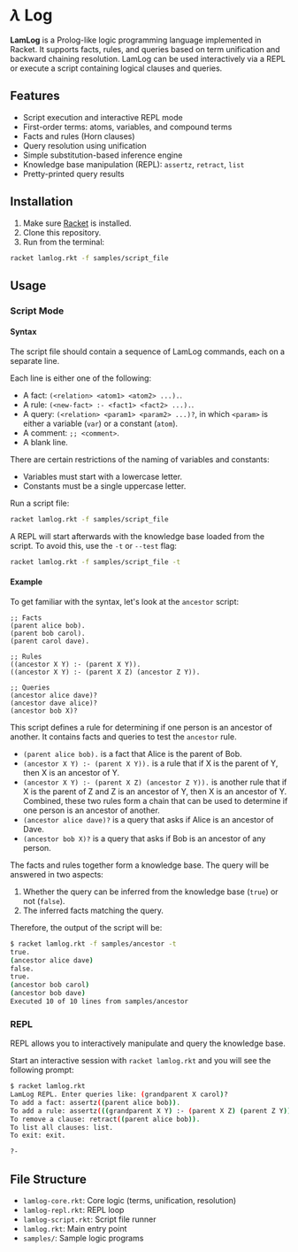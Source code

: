 # $\lambda$ Log

**LamLog** is a Prolog-like logic programming language implemented in Racket. It supports facts, rules, and queries based on term unification and backward chaining resolution. LamLog can be used interactively via a REPL or execute a script containing logical clauses and queries.

## Features

- Script execution and interactive REPL mode
- First-order terms: atoms, variables, and compound terms
- Facts and rules (Horn clauses)
- Query resolution using unification
- Simple substitution-based inference engine
- Knowledge base manipulation (REPL): `assertz`, `retract`, `list`
- Pretty-printed query results

## Installation

1. Make sure [Racket](https://racket-lang.org/) is installed.
2. Clone this repository.
3. Run from the terminal:

```sh
racket lamlog.rkt -f samples/script_file
```

## Usage

### Script Mode

#### Syntax

The script file should contain a sequence of LamLog commands, each on a separate line.

Each line is either one of the following:
- A fact: `(<relation> <atom1> <atom2> ...).`.
- A rule: `(<new-fact> :- <fact1> <fact2> ...).`.
- A query: `(<relation> <param1> <param2> ...)?`, in which `<param>` is either a variable (`var`) or a constant (`atom`).
- A comment: `;; <comment>`.
- A blank line.

There are certain restrictions of the naming of variables and constants:
- Variables must start with a lowercase letter.
- Constants must be a single uppercase letter.

Run a script file:

```sh
racket lamlog.rkt -f samples/script_file
```

A REPL will start afterwards with the knowledge base loaded from the script. To avoid this, use the `-t` or `--test` flag:

```sh
racket lamlog.rkt -f samples/script_file -t
```

#### Example

To get familiar with the syntax, let's look at the `ancestor` script:

```lamlog
;; Facts
(parent alice bob).
(parent bob carol).
(parent carol dave).

;; Rules
((ancestor X Y) :- (parent X Y)).
((ancestor X Y) :- (parent X Z) (ancestor Z Y)).

;; Queries
(ancestor alice dave)?
(ancestor dave alice)?
(ancestor bob X)?
```

This script defines a rule for determining if one person is an ancestor of another. It contains facts and queries to test the `ancestor` rule.
- `(parent alice bob).` is a fact that Alice is the parent of Bob.
- `(ancestor X Y) :- (parent X Y)).` is a rule that if X is the parent of Y, then X is an ancestor of Y.
- `(ancestor X Y) :- (parent X Z) (ancestor Z Y)).` is another rule that if X is the parent of Z and Z is an ancestor of Y, then X is an ancestor of Y. Combined, these two rules form a chain that can be used to determine if one person is an ancestor of another.
- `(ancestor alice dave)?` is a query that asks if Alice is an ancestor of Dave.
- `(ancestor bob X)?` is a query that asks if Bob is an ancestor of any person.

The facts and rules together form a knowledge base. The query will be answered in two aspects:
1. Whether the query can be inferred from the knowledge base (`true`) or not (`false`).
2. The inferred facts matching the query.

Therefore, the output of the script will be:
```sh
$ racket lamlog.rkt -f samples/ancestor -t
true.
(ancestor alice dave)
false.
true.
(ancestor bob carol)
(ancestor bob dave)
Executed 10 of 10 lines from samples/ancestor
```

### REPL

REPL allows you to interactively manipulate and query the knowledge base.

Start an interactive session with `racket lamlog.rkt` and you will see the following prompt:

```sh
$ racket lamlog.rkt
LamLog REPL. Enter queries like: (grandparent X carol)?
To add a fact: assertz((parent alice bob)).
To add a rule: assertz(((grandparent X Y) :- (parent X Z) (parent Z Y))).
To remove a clause: retract((parent alice bob)).
To list all clauses: list.
To exit: exit.

?-
```

## File Structure

* `lamlog-core.rkt`: Core logic (terms, unification, resolution)
* `lamlog-repl.rkt`: REPL loop
* `lamlog-script.rkt`: Script file runner
* `lamlog.rkt`: Main entry point
* `samples/`: Sample logic programs
